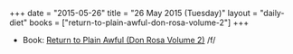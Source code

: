 +++
date = "2015-05-26"
title = "26 May 2015 (Tuesday)"
layout = "daily-diet"
books = ["return-to-plain-awful-don-rosa-volume-2"]
+++

<ul>
<li class="entry books">Book: <a href="/books/return-to-plain-awful-don-rosa-volume-2">Return to Plain Awful (Don Rosa Volume 2)</a> /f/</li>
</ul>